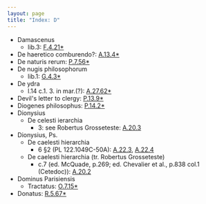 ```yaml
---
layout: page
title: "Index: D"
---
```



 - Damascenus
   - lib.3: [F.4.21\*](F.4.21)
 - De haeretico comburendo?: [A.13.4\*](A.13.4)
 - De naturis rerum: [P.7.56\*](P.7.56)
 - De nugis philosophorum
   - lib.1: [G.4.3\*](G.4.3)
 - De ydra
   - l.14 c.1. 3. in mar.(?): [A.27.62\*](A.27.62)
 - Devil's letter to clergy: [P.13.9\*](P.13.9)
 - Diogenes philosophus: [P.14.2\*](P.14.2)
 - Dionysius
   - De celesti ierarchia
     - 3: see Robertus Grosseteste: [A.20.3](A.20.3)
 - Dionysius, Ps.
   - De caelesti hierarchia
     - 6 §2 (PL 122.1049C-50A): [A.22.3](A.22.3), [A.22.4](A.22.4)
   - De caelesti hierarchia (tr. Robertus Grosseteste)
     - c.7 (ed. McQuade, p.269; ed. Chevalier et al., p.838 col.1 (Cetedoc)): [A.20.2](A.20.2)
 - Dominus Parisiensis
   - Tractatus: [O.7.15\*](O.7.15)
 - Donatus: [R.5.67\*](R.5.67)
